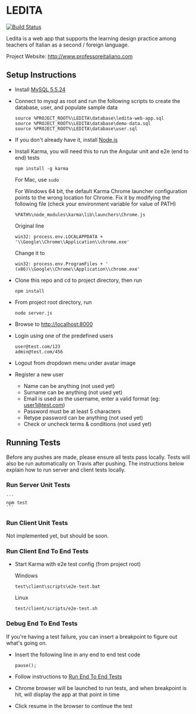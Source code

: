 LEDITA
======

[![Build Status](https://travis-ci.org/arpetti/LEDITA.png?branch=master)](https://travis-ci.org/arpetti/LEDITA)

Ledita is a web app that supports the learning design practice among teachers of Italian as a second / foreign language.

Project Website: http://www.professoreitaliano.com


## Setup Instructions

* Install [MySQL 5.5.24](http://downloads.mysql.com/archives.php?p=mysql-5.5&v=5.5.24)
* Connect to mysql as root and run the following scripts to create the database, user, and populate sample data

    ```
    source %PROJECT_ROOT%\LEDITA\database\ledita-web-app.sql
    source %PROJECT_ROOT%\LEDITA\database\demo-data.sql
    source %PROJECT_ROOT%\LEDITA\database\user.sql
    ```    

* If you don't already have it, install [Node.js](http://nodejs.org/)
* Install Karma, you will need this to run the Angular unit and e2e (end to end) tests

    ```
    npm install -g karma
    ```

    For Mac, use ```sudo```

    For Windows 64 bit, the default Karma Chrome launcher configuration points to the wrong location for Chrome.
    Fix it by modifying the following file (check your environment variable for value of PATH)

    ```
    %PATH%\node_modules\karma\lib\launchers\Chrome.js
    ```

    Original line

    ```
    win32: process.env.LOCALAPPDATA + '\\Google\\Chrome\\Application\\chrome.exe'
    ```

    Change it to

    ```
    win32: process.env.ProgramFiles + ' (x86)\\Google\\Chrome\\Application\\chrome.exe'
    ```
* Clone this repo and cd to project directory, then run

    ```
    npm install
    ```
    
* From project root directory, run

    ```
    node server.js
    ```

* Browse to [http://localhost:8000](http://localhost:8000)

* Login using one of the predefined users

    ```
    user@test.com/123
    admin@test.com/456
    ```

* Logout from dropdown menu under avatar image

* Register a new user

    * Name can be anything (not used yet)
    * Surname can be anything (not used yet)
    * Email is used as the username, enter a valid format (eg: user1@test.com)
    * Password must be at least 5 characters
    * Retype password can be anything (not used yet)
    * Check or uncheck terms & conditions (not used yet)


## Running Tests

Before any pushes are made, please ensure all tests pass locally. Tests will also be run automatically on Travis after pushing.
The instructions below explain how to run server and client tests locally.

### Run Server Unit Tests

    ```
    npm test    
    ```

### <a name="rununit"/>Run Client Unit Tests    

Not implemented yet, but should be soon.

### <a name="rune2e"/>Run Client End To End Tests

* Start Karma with e2e test config (from project root)
    
    Windows
    ```
    test\client\scripts\e2e-test.bat
    ```

    Linux
    ```
    test/client/scripts/e2e-test.sh
    ```

### Debug End To End Tests

If you're having a test failure, you can insert a breakpoint to figure out what's going on.

* Insert the following line in any end to end test code

    ```
    pause();
    ```

* Follow instructions to [Run End To End Tests](#rune2e)

* Chrome browser will be launched to run tests, and when breakpoint is hit, will display the app at that point in time

* Click resume in the browser to continue the test